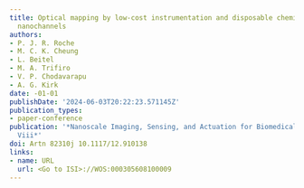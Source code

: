 ```yaml
---
title: Optical mapping by low-cost instrumentation and disposable chemically induced
  nanochannels
authors:
- P. J. R. Roche
- M. C. K. Cheung
- L. Beitel
- M. A. Trifiro
- V. P. Chodavarapu
- A. G. Kirk
date: -01-01
publishDate: '2024-06-03T20:22:23.571145Z'
publication_types:
- paper-conference
publication: '*Nanoscale Imaging, Sensing, and Actuation for Biomedical Applications
  Viii*'
doi: Artn 82310j 10.1117/12.910138
links:
- name: URL
  url: <Go to ISI>://WOS:000305608100009
---
```

